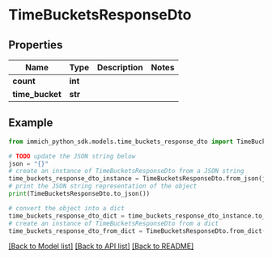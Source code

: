 # TimeBucketsResponseDto


## Properties

Name | Type | Description | Notes
------------ | ------------- | ------------- | -------------
**count** | **int** |  | 
**time_bucket** | **str** |  | 

## Example

```python
from immich_python_sdk.models.time_buckets_response_dto import TimeBucketsResponseDto

# TODO update the JSON string below
json = "{}"
# create an instance of TimeBucketsResponseDto from a JSON string
time_buckets_response_dto_instance = TimeBucketsResponseDto.from_json(json)
# print the JSON string representation of the object
print(TimeBucketsResponseDto.to_json())

# convert the object into a dict
time_buckets_response_dto_dict = time_buckets_response_dto_instance.to_dict()
# create an instance of TimeBucketsResponseDto from a dict
time_buckets_response_dto_from_dict = TimeBucketsResponseDto.from_dict(time_buckets_response_dto_dict)
```
[[Back to Model list]](../README.md#documentation-for-models) [[Back to API list]](../README.md#documentation-for-api-endpoints) [[Back to README]](../README.md)


